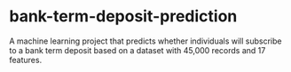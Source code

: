 # bank-term-deposit-prediction
A machine learning project that predicts whether individuals will subscribe to a bank term deposit based on a dataset with 45,000 records and 17 features.
